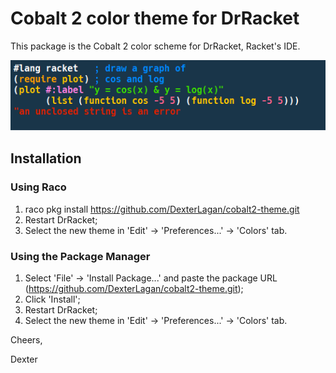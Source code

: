 # Cobalt 2 color theme for DrRacket
This package is the Cobalt 2 color scheme for DrRacket, Racket's IDE.

<p align="center"><img src="screenshots/screenshot.png"></p>

## Installation

### Using Raco
1) raco pkg install https://github.com/DexterLagan/cobalt2-theme.git
2) Restart DrRacket;
3) Select the new theme in 'Edit' -> 'Preferences...' -> 'Colors' tab.

### Using the Package Manager
1) Select 'File' -> 'Install Package...' and paste the package URL (https://github.com/DexterLagan/cobalt2-theme.git);
2) Click 'Install';
3) Restart DrRacket;
4) Select the new theme in 'Edit' -> 'Preferences...' -> 'Colors' tab.

Cheers,

Dexter
